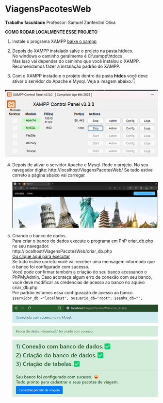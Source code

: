 # ViagensPacotesWeb
**Trabalho faculdade**
Professor: Samuel Zanferdini Oliva


**COMO RODAR LOCALMENTE ESSE PROJETO**

1) Instale o programa XAMPP [baixe o xampp](https://www.apachefriends.org/pt_br/download.html)

2) Depois do XAMPP instalado salve o projeto na pasta htdocs.  <br/>
   No windows o caminho geralmente é C:\xampp\htdocs <br/>
   Mas isso vai depender do caminho que você instalou o XAMPP.<br/>
   Recomendamos fazer a instalação padrão do XAMPP.<br/>

3) Com o XAMPP instado e o projeto dentro da pasta **htdcs** você deve ativar o servidor do Apache e Mysql.
   Veja a imagem abaixo.👇


![Alt text](img/image.png)

4) Depois de ativar o servidor Apache e Mysql. Rode o projeto.
   No seu navegador digite: http://localhost/ViagensPacotesWeb/
   Se tudo estive correto a página abaixo vai carregar.

   ![Alt text](img/image2.png)

5) Criando o banco de dados.<br/>
   Para criar o banco de dados execute o programa em PhP criar_db.php no seu navegador.<br/>
   http://localhost/ViagensPacotesWeb/criar_db.php <br/>
   [Ou clique aqui para executar](http://localhost/ViagensPacotesWeb/criar_db.php)<br/>
   Se tudo estive correto você vai receber uma mensagem informado que o banco foi configurado com sucesso.<br/>
   Você pode confirmar também a criação do seu banco acessando o PhPMyAdmin.
   Caso aconteça algum erro de conexão com seu banco, você deve modificar as credencias de acesso ao banco no aquivo criar_db.php<br/>
   Por padrão  estamos essa configuração de acesso ao banco.
   ` $servidor_db ="localhost";
     $usuario_db="root";
     $senha_db="";`

   ![Alt text](img/image3.png)




     


 
   